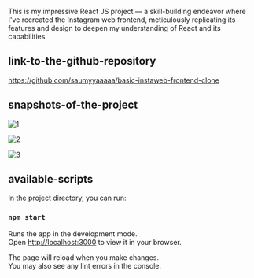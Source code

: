 This is my impressive React JS project — a skill-building endeavor where I've recreated the Instagram web frontend, meticulously replicating its features and design to deepen my understanding of React and its capabilities.

## link-to-the-github-repository
https://github.com/saumyyaaaaa/basic-instaweb-frontend-clone

## snapshots-of-the-project

![1](https://github.com/saumyyaaaaa/basic-instaweb-frontend-clone/assets/88661225/1e1d8ae5-dc0c-4394-9a20-5ae7ec1e18eb)


![2](https://github.com/saumyyaaaaa/basic-instaweb-frontend-clone/assets/88661225/fdb59cc6-0614-4e16-914d-643777f8af6c)


![3](https://github.com/saumyyaaaaa/basic-instaweb-frontend-clone/assets/88661225/90dd1613-c127-42be-acfa-041668c7cdf4)


## available-scripts

In the project directory, you can run:

### `npm start`

Runs the app in the development mode.\
Open [http://localhost:3000](http://localhost:3000) to view it in your browser.

The page will reload when you make changes.\
You may also see any lint errors in the console.
